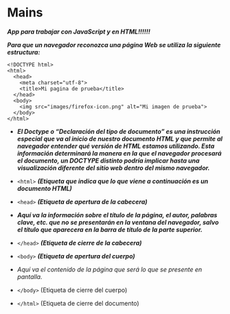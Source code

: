 # Mains
**_App para trabajar con JavaScript y en HTML!!!!!!_**

**_Para que un navegador reconozca una página Web se utiliza la siguiente estructura:_**

```
<!DOCTYPE html>
<html>
  <head>
    <meta charset="utf-8">
    <title>Mi pagina de prueba</title>
  </head>
  <body>
    <img src="images/firefox-icon.png" alt="Mi imagen de prueba">
  </body>
</html>
```
- **_El Doctype o “Declaración del tipo de documento” es una instrucción especial que va al inicio de nuestro documento HTML y que permite al navegador entender qué versión de HTML estamos utilizando. Esta información determinará la manera en la que el navegador procesará el documento, un DOCTYPE distinto podría implicar hasta una visualización diferente del sitio web dentro del mismo navegador._**

- ```<html>``` **_(Etiqueta que indica que lo que viene a continuación es un documento HTML)_**

- ```<head>``` **_(Etiqueta de apertura de la cabecera)_**
- **_Aquí va la información sobre el título de la página, el autor, palabras clave, etc. que no se presentarán en la ventana del navegador, salvo el título que aparecera en la barra de título de la parte superior._**

- ```</head>``` **_(Etiqueta de cierre de la cabecera)_**

- ```<body>``` **_(Etiqueta de apertura del cuerpo)_**
- _Aquí va el contenido de la página que será lo que se presente en pantalla._  
- ```</body>``` (Etiqueta de cierre del cuerpo)
- ```</html>``` (Etiqueta de cierre del documento)
